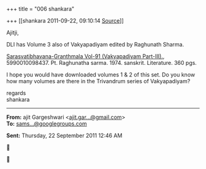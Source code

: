 +++
title = "006 shankara"

+++
[[shankara	2011-09-22, 09:10:14 [Source](https://groups.google.com/g/samskrita/c/GMcZyqF8pMk)]]



Ajitji,

  

DLI has Volume 3 also of Vakyapadiyam edited by Raghunath Sharma.

[Sarasvatibhavana-Granthmala Vol-91 (Vakyapadiyam Part-III).](http://202.41.82.144/cgi-bin/metainfo.cgi?&title1=Sarasvatibhavana-Granthmala%20Vol-91%20%28Vakyapadiyam%20Part-III%29&author1=Pt.%20Raghunatha%20sarma&subject1=Literature&year=1974%20&language1=sanskrit&pages=360&barcode=5990010098437&author2=&identifier1=&publisher1=Varanaseya%20Sanskrit%20Vaishvavidyalaya%20varanashi&contributor1=&vendor1=NONE&scanningcentre1=iiit,%20allahabad&slocation1=NONE&sourcelib1=University%20Of%20Allahabad&scannerno1=0&digitalrepublisher1=&digitalpublicationdate1=2006-06-15&numberedpages1=&unnumberedpages1=&rights1=In%20Public%20Domain&copyrightowner1=&copyrightexpirydate1=&format1=TIFF%20&url=/rawdataupload/upload/0098/437), 5990010098437. Pt. Raghunatha sarma. 1974. sanskrit. Literature. 360 pgs.

  

I hope you would have downloaded volumes 1 & 2 of this set. Do you know how many volumes are there in the Trivandrum series of Vakyapadiyam?



regards  
shankara  

------------------------------------------------------------------------

**From:** ajit Gargeshwari \<[ajit.gar...@gmail.com]()\>  
**To:** [sams...@googlegroups.com]()  

**Sent:** Thursday, 22 September 2011 12:46 AM





